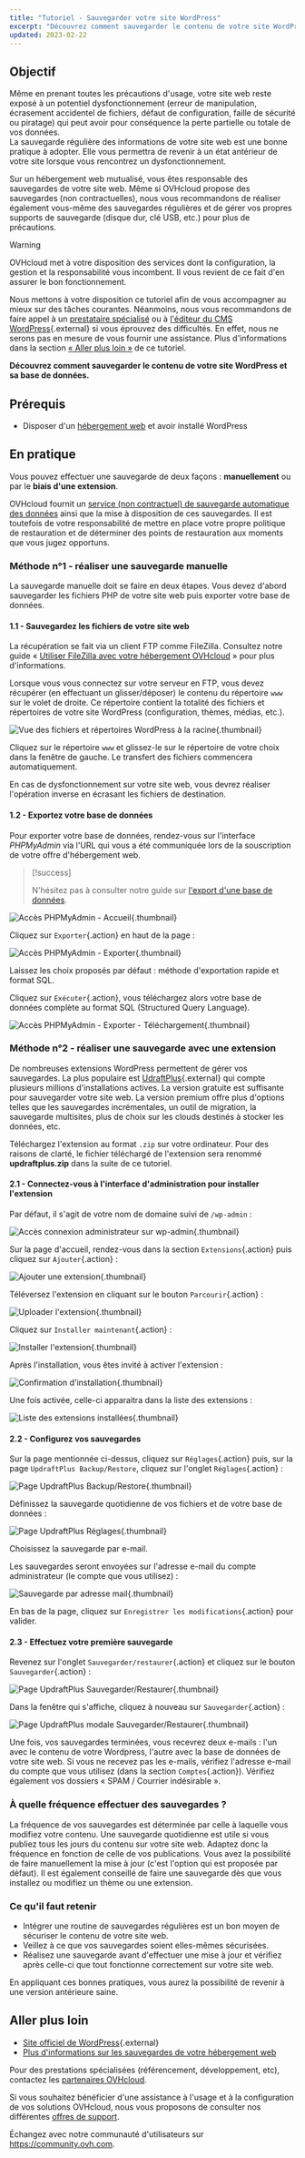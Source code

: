 ```yaml
---
title: "Tutoriel - Sauvegarder votre site WordPress"
excerpt: "Découvrez comment sauvegarder le contenu de votre site WordPress et sa base de données"
updated: 2023-02-22
---
```


## Objectif

Même en prenant toutes les précautions d'usage, votre site web reste exposé à un potentiel dysfonctionnement (erreur de manipulation, écrasement accidentel de fichiers, défaut de configuration, faille de sécurité ou piratage) qui peut avoir pour conséquence la perte partielle ou totale de vos données.<br>
La sauvegarde régulière des informations de votre site web est une bonne pratique à adopter. Elle vous permettra de revenir à un état antérieur de votre site lorsque vous rencontrez un dysfonctionnement.

Sur un hébergement web mutualisé, vous êtes responsable des sauvegardes de votre site web. Même si OVHcloud propose des sauvegardes (non contractuelles), nous vous recommandons de réaliser également vous-même des sauvegardes régulières et de gérer vos propres supports de sauvegarde (disque dur, clé USB, etc.) pour plus de précautions.

> [!warning]
>
> OVHcloud met à votre disposition des services dont la configuration, la gestion et la responsabilité vous incombent. Il vous revient de ce fait d'en assurer le bon fonctionnement.
> 
> Nous mettons à votre disposition ce tutoriel afin de vous accompagner au mieux sur des tâches courantes. Néanmoins, nous vous recommandons de faire appel à un [prestataire spécialisé](/links/partner) ou à [l'éditeur du CMS WordPress](https://wordpress.com/fr/support/){.external} si vous éprouvez des difficultés. En effet, nous ne serons pas en mesure de vous fournir une assistance. Plus d'informations dans la section [« Aller plus loin »](#go-further) de ce tutoriel.
>

**Découvrez comment sauvegarder le contenu de votre site WordPress et sa base de données.**

## Prérequis

- Disposer d'un [hébergement web](https://www.ovhcloud.com/fr-ca/web-hosting/) et avoir installé WordPress

## En pratique

Vous pouvez effectuer une sauvegarde de deux façons : **manuellement** ou par le **biais d'une extension**.

OVHcloud fournit un [service (non contractuel) de sauvegarde automatique des données](/pages/web_cloud/web_hosting/ftp_save_and_backup) ainsi que la mise à disposition de ces sauvegardes. Il est toutefois de votre responsabilité de mettre en place votre propre politique de restauration et de déterminer des points de restauration aux moments que vous jugez opportuns.

### Méthode n°1 - réaliser une sauvegarde manuelle

La sauvegarde manuelle doit se faire en deux étapes. Vous devez d'abord sauvegarder les fichiers PHP de votre site web puis exporter votre base de données.

#### 1.1 - Sauvegardez les fichiers de votre site web

La récupération se fait via un client FTP comme FileZilla. Consultez notre guide « [Utiliser FileZilla avec votre hébergement OVHcloud](/pages/web_cloud/web_hosting/ftp_filezilla_user_guide) » pour plus d'informations.

Lorsque vous vous connectez sur votre serveur en FTP, vous devez récupérer (en effectuant un glisser/déposer) le contenu du répertoire `www` sur le volet de droite. Ce répertoire contient la totalité des fichiers et répertoires de votre site WordPress (configuration, thèmes, médias, etc.).

![Vue des fichiers et répertoires WordPress à la racine](images/wordpress-into-www.png){.thumbnail}

Cliquez sur le répertoire `www` et glissez-le sur le répertoire de votre choix dans la fenêtre de gauche. Le transfert des fichiers commencera automatiquement.

En cas de dysfonctionnement sur votre site web, vous devrez réaliser l'opération inverse en écrasant les fichiers de destination.

#### 1.2 - Exportez votre base de données

Pour exporter votre base de données, rendez-vous sur l'interface _PHPMyAdmin_ via l'URL qui vous a été communiquée lors de la souscription de votre offre d'hébergement web.

> [!success]
>
> N'hésitez pas à consulter notre guide sur [l'export d'une base de données](/pages/web_cloud/web_hosting/sql_database_export).

![Accès PHPMyAdmin - Accueil](images/pma-main-page.png){.thumbnail}

Cliquez sur `Exporter`{.action} en haut de la page :

![Accès PHPMyAdmin - Exporter](images/pma-export.png){.thumbnail}

Laissez les choix proposés par défaut : méthode d'exportation rapide et format SQL.

Cliquez sur `Exécuter`{.action}, vous téléchargez alors votre base de données complète au format SQL (Structured Query Language).

![Accès PHPMyAdmin - Exporter - Téléchargement](images/dowload-successfull.png){.thumbnail}

### Méthode n°2 - réaliser une sauvegarde avec une extension

De nombreuses extensions WordPress permettent de gérer vos sauvegardes. La plus populaire est [UdraftPlus](https://wordpress.org/plugins/updraftplus/){.external} qui compte plusieurs millions d'installations actives. La version gratuite est suffisante pour sauvegarder votre site web. La version premium offre plus d'options telles que les sauvegardes incrémentales, un outil de migration, la sauvegarde multisites, plus de choix sur les clouds destinés à stocker les données, etc.

Téléchargez l'extension au format `.zip` sur votre ordinateur. Pour des raisons de clarté, le fichier téléchargé de l'extension sera renommé **updraftplus.zip** dans la suite de ce tutoriel.

#### 2.1 - Connectez-vous à l'interface d'administration pour installer l'extension

Par défaut, il s'agit de votre nom de domaine suivi de `/wp-admin` :

![Accès connexion administrateur sur wp-admin](images/login-interface.png){.thumbnail}

Sur la page d'accueil, rendez-vous dans la section `Extensions`{.action} puis cliquez sur `Ajouter`{.action} :

![Ajouter une extension](images/plugins-add-new.png){.thumbnail}

Téléversez l'extension en cliquant sur le bouton `Parcourir`{.action} :

![Uploader l'extension](images/plugins-add-new-updraftplus.png){.thumbnail}

Cliquez sur `Installer maintenant`{.action} :

![Installer l'extension](images/plugins-browse-updraftplus.png){.thumbnail}

Après l'installation, vous êtes invité à activer l'extension :

![Confirmation d'installation](images/plugins-activate-updraftplus.png){.thumbnail}

Une fois activée, celle-ci apparaitra dans la liste des extensions :

![Liste des extensions installées](images/plugins-list-updraftplus.png){.thumbnail}

#### 2.2 - Configurez vos sauvegardes

Sur la page mentionnée ci-dessus, cliquez sur `Réglages`{.action} puis, sur la page `UpdraftPlus Backup/Restore`, cliquez sur l'onglet `Réglages`{.action} :

![Page UpdraftPlus Backup/Restore](images/updraftplus-settings.png){.thumbnail}

Définissez la sauvegarde quotidienne de vos fichiers et de votre base de données :

![Page UpdraftPlus Réglages](images/updraftplus-settings-2.png){.thumbnail}

Choisissez la sauvegarde par e-mail.

Les sauvegardes seront envoyées sur l'adresse e-mail du compte administrateur (le compte que vous utilisez) :

![Sauvegarde par adresse mail](images/email-setting.png){.thumbnail}

En bas de la page, cliquez sur `Enregistrer les modifications`{.action} pour valider.

#### 2.3 - Effectuez votre première sauvegarde

Revenez sur l'onglet `Sauvegarder/restaurer`{.action} et cliquez sur le bouton `Sauvegarder`{.action} :

![Page UpdraftPlus Sauvegarder/Restaurer](images/updraftplus-backup-now.png){.thumbnail}

Dans la fenêtre qui s'affiche, cliquez à nouveau sur `Sauvegarder`{.action} :

![Page UpdraftPlus modale Sauvegarder/Restaurer](images/updraftplus-perform-backup.png){.thumbnail}

Une fois, vos sauvegardes terminées, vous recevrez deux e-mails : l'un avec le contenu de votre Wordpress, l'autre avec la base de données de votre site web.
Si vous ne recevez pas les e-mails, vérifiez l'adresse e-mail du compte que vous utilisez (dans la section `Comptes`{.action}). Vérifiez également vos dossiers « SPAM / Courrier indésirable ».

### À quelle fréquence effectuer des sauvegardes ?

La fréquence de vos sauvegardes est déterminée par celle à laquelle vous modifiez votre contenu. Une sauvegarde quotidienne est utile si vous publiez tous les jours du contenu sur votre site web. Adaptez donc la fréquence en fonction de celle de vos publications. Vous avez la possibilité de faire manuellement la mise à jour (c'est l'option qui est proposée par défaut). Il est également conseillé de faire une sauvegarde dès que vous installez ou modifiez un thème ou une extension.

### Ce qu'il faut retenir

- Intégrer une routine de sauvegardes régulières est un bon moyen de sécuriser le contenu de votre site web.
- Veillez à ce que vos sauvegardes soient elles-mêmes sécurisées.
- Réalisez une sauvegarde avant d'effectuer une mise à jour et vérifiez après celle-ci que tout fonctionne correctement sur votre site web. 

En appliquant ces bonnes pratiques, vous aurez la possibilité de revenir à une version antérieure saine.

## Aller plus loin <a name="go-further"></a>

- [Site officiel de WordPress](https://wordpress.org){.external}
- [Plus d'informations sur les sauvegardes de votre hébergement web](/pages/web_cloud/web_hosting/hosting_technical_specificities#informations-sur-les-sauvegardes-automatiques)

Pour des prestations spécialisées (référencement, développement, etc), contactez les [partenaires OVHcloud](/links/partner).

Si vous souhaitez bénéficier d'une assistance à l'usage et à la configuration de vos solutions OVHcloud, nous vous proposons de consulter nos différentes [offres de support](/links/support).

Échangez avec notre communauté d'utilisateurs sur <https://community.ovh.com>.